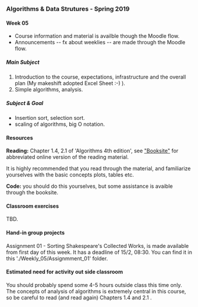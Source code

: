 ### Algorithms & Data Strutures - Spring 2019

#### Week 05
* Course information and material is availble though the Moodle flow.
* Announcements -- fx about weeklies -- are made through the Moodle flow. 

##### Main Subject

1. Introduction to the course, expectations, infrastructure and the overall plan (My makeshift adopted Excel Sheet :-) ).
2. Simple algorithms, analysis.

##### Subject & Goal
 * Insertion sort, selection sort.
 * scaling of algorithms, big O notation.

#### Resources
**Reading:** Chapter 1.4, 2.1 of 'Algorithms 4th edition', see ["Booksite"]() for abbreviated online version of the reading material.

It is highly recommended that you read through the material, and familiarize yourselves with the basic concepts plots, tables etc.

**Code:** you should do this yourselves, but some assistance is avaible through the booksite.

#### Classroom exercises
TBD.

#### Hand-in group projects
Assignment 01 - Sorting Shakespeare's Collected Works, is made available from first day of this week. It has a deadline of 15/2, 08:30. You can find it in this './Weekly_05/Assignmment\_01' folder.

#### Estimated need for activity out side classroom
You should probably spend some 4-5 hours outside class this time only. The concepts of analysis of algorithms is extremely central in this course, so be careful to read (and read again) Chapters 1.4 and 2.1 .
